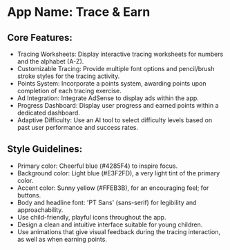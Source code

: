 # **App Name**: Trace & Earn

## Core Features:

- Tracing Worksheets: Display interactive tracing worksheets for numbers and the alphabet (A-Z).
- Customizable Tracing: Provide multiple font options and pencil/brush stroke styles for the tracing activity.
- Points System: Incorporate a points system, awarding points upon completion of each tracing exercise.
- Ad Integration: Integrate AdSense to display ads within the app.
- Progress Dashboard: Display user progress and earned points within a dedicated dashboard.
- Adaptive Difficulty: Use an AI tool to select difficulty levels based on past user performance and success rates.

## Style Guidelines:

- Primary color: Cheerful blue (#4285F4) to inspire focus.
- Background color: Light blue (#E3F2FD), a very light tint of the primary color.
- Accent color: Sunny yellow (#FFEB3B), for an encouraging feel; for buttons.
- Body and headline font: 'PT Sans' (sans-serif) for legibility and approachability.
- Use child-friendly, playful icons throughout the app.
- Design a clean and intuitive interface suitable for young children.
- Use animations that give visual feedback during the tracing interaction, as well as when earning points.